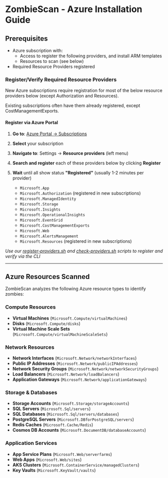 # ZombieScan - Azure Installation Guide

## Prerequisites
- Azure subscription with: 
   - Access to register the following providers, and install ARM templates
   - Resources to scan (see below)
- Required Resource Providers registered

### Register/Verify Required Resource Providers

New Azure subscriptions require registration for most of the below resource providers below (except Authorization and Resources).

Existing subscriptions often have them already registered, except CostManagementExports.

#### Register via Azure Portal

1. **Go to**: [Azure Portal → Subscriptions](https://portal.azure.com/#view/Microsoft_Azure_Billing/SubscriptionsBlade)
2. **Select** your subscription
3. **Navigate to**: Settings → **Resource providers** (left menu)
4. **Search and register** each of these providers below by clicking **Register**
5. **Wait** until all show status **"Registered"** (usually 1-2 minutes per provider)

   - `Microsoft.App`
   - `Microsoft.Authorization` (registered in new subscriptions)
   - `Microsoft.ManagedIdentity`
   - `Microsoft.Storage`
   - `Microsoft.Insights`
   - `Microsoft.OperationalInsights`
   - `Microsoft.EventGrid`
   - `Microsoft.CostManagementExports`
   - `Microsoft.Web`
   - `Microsoft.AlertsManagement`
   - `Microsoft.Resources` (registered in new subscriptions)

_Use our [register-providers.sh](register-providers.sh) and [check-providers.sh](check-providers.sh) scripts to register and verify via the CLI_

---

## Azure Resources Scanned

ZombieScan analyzes the following Azure resource types to identify zombies:

### Compute Resources
- **Virtual Machines** (`Microsoft.Compute/virtualMachines`)
- **Disks** (`Microsoft.Compute/disks`)
- **Virtual Machine Scale Sets** (`Microsoft.Compute/virtualMachineScaleSets`)

### Network Resources
- **Network Interfaces** (`Microsoft.Network/networkInterfaces`)
- **Public IP Addresses** (`Microsoft.Network/publicIPAddresses`)
- **Network Security Groups** (`Microsoft.Network/networkSecurityGroups`)
- **Load Balancers** (`Microsoft.Network/loadBalancers`)
- **Application Gateways** (`Microsoft.Network/applicationGateways`)

### Storage & Databases
- **Storage Accounts** (`Microsoft.Storage/storageAccounts`)
- **SQL Servers** (`Microsoft.Sql/servers`)
- **SQL Databases** (`Microsoft.Sql/servers/databases`)
- **PostgreSQL Servers** (`Microsoft.DBforPostgreSQL/servers`)
- **Redis Caches** (`Microsoft.Cache/Redis`)
- **Cosmos DB Accounts** (`Microsoft.DocumentDB/databaseAccounts`)

### Application Services
- **App Service Plans** (`Microsoft.Web/serverfarms`)
- **Web Apps** (`Microsoft.Web/sites`)
- **AKS Clusters** (`Microsoft.ContainerService/managedClusters`)
- **Key Vaults** (`Microsoft.KeyVault/vaults`)
